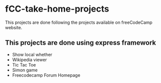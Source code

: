 # fCC-take-home-projects

This projects are done following the projects available on freeCodeCamp website.

## This projects are done using **express framework**

- Show local whether
- Wikipedia viewer
- Tic Tac Toe
- Simon game
- Freecodecamp Forum Homepage
